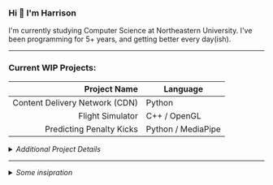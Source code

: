 ### Hi 👋 I'm Harrison

I'm currently studying Computer Science at Northeastern University. I've been programming for 5+ years, and getting better every day(ish).

---

### Current WIP Projects:
| Project Name | Language |
|---:|---|
| Content Delivery Network (CDN) | Python |
| Flight Simulator | C++ / OpenGL |
| Predicting Penalty Kicks | Python / MediaPipe |

<details>
<summary><i>Additional Project Details</i></summary>

  #### Content Delivery Network (CDN)
  - Implements a DNS server to resolve a hostname to a replica server that is most local to a request
  - Manages an HTTP cache per replica server to minimize time-to-completion for content requests
  
  #### Flight Simulator
  - Simulates the physical properties of an airplane and models it using OpenGL
  - Airplane flies over a procedurally generated landscape
  
  #### Predicting Penalty Kicks
  - Uses MediaPipe and MMAction2 libraries to implement a pose estimation model
  - Predicts the outcome of a penalty kick in soccer using this model

</details>

---
  
<details>
<summary><i>Some insipration</i></summary>

  > To be or not to be.
  
  — Shakespeare
  
  > To do is to be.
  
  — Nietzsche
  
  > To be is to do.
  
  — Sartre
  
  > Do be do be do.
  
  — Sinatra
</details>
<!--
**harrison-e/harrison-e** is a ✨ _special_ ✨ repository because its `README.md` (this file) appears on your GitHub profile.

Here are some ideas to get you started:

- 🔭 I’m currently working on ...
- 🌱 I’m currently learning ...
- 👯 I’m looking to collaborate on ...
- 🤔 I’m looking for help with ...
- 💬 Ask me about ...
- 📫 How to reach me: ...
- 😄 Pronouns: ...
- ⚡ Fun fact: ...
-->
